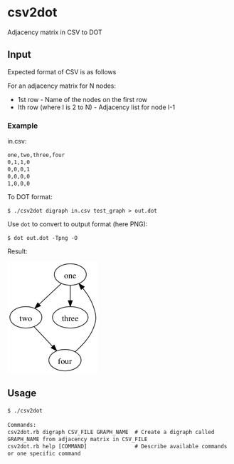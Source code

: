 csv2dot
=======

Adjacency matrix in CSV to DOT

## Input

Expected format of CSV is as follows

For an adjacency matrix for N nodes:

- 1st row - Name of the nodes on the first row
- Ith row (where I is 2 to N) - Adjacency list for node I-1

### Example

in.csv:

	one,two,three,four
	0,1,1,0
	0,0,0,1
	0,0,0,0
	1,0,0,0

To DOT format:	

	$ ./csv2dot digraph in.csv test_graph > out.dot

Use ```dot``` to convert to  output format (here PNG):

	$ dot out.dot -Tpng -O

Result:

![](https://raw.githubusercontent.com/karlll/csv2dot/master/out.png)

## Usage

	$ ./csv2dot
	
	Commands:
  	csv2dot.rb digraph CSV_FILE GRAPH_NAME  # Create a digraph called GRAPH_NAME from adjacency matrix in CSV_FILE
  	csv2dot.rb help [COMMAND]               # Describe available commands or one specific command
  	




